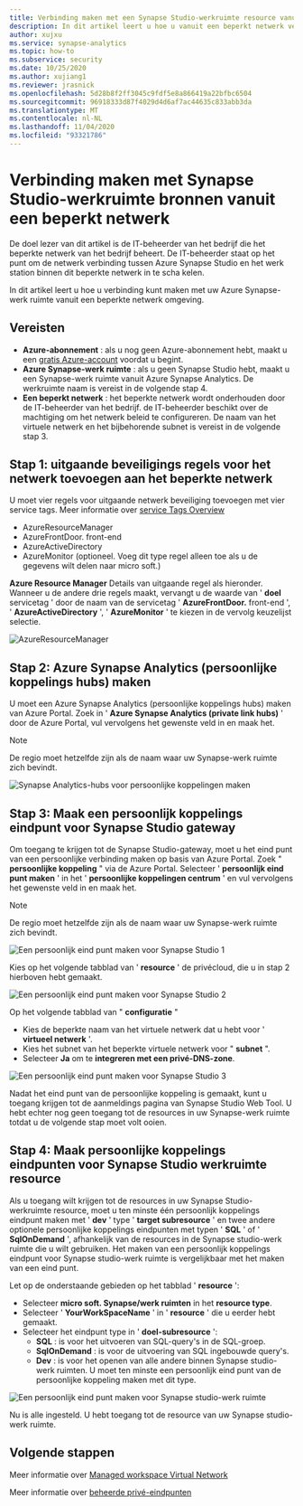 ```yaml
---
title: Verbinding maken met een Synapse Studio-werkruimte resource vanuit een beperkt netwerk
description: In dit artikel leert u hoe u vanuit een beperkt netwerk verbinding maakt met uw Azure Synapse Studio-werkruimte resources
author: xujxu
ms.service: synapse-analytics
ms.topic: how-to
ms.subservice: security
ms.date: 10/25/2020
ms.author: xujiang1
ms.reviewer: jrasnick
ms.openlocfilehash: 5d28b8f2ff3045c9fdf5e8a866419a22bfbc6504
ms.sourcegitcommit: 96918333d87f4029d4d6af7ac44635c833abb3da
ms.translationtype: MT
ms.contentlocale: nl-NL
ms.lasthandoff: 11/04/2020
ms.locfileid: "93321786"
---
```

# <a name="connect-to-synapse-studio-workspace-resources-from-a-restricted-network"></a>Verbinding maken met Synapse Studio-werkruimte bronnen vanuit een beperkt netwerk

De doel lezer van dit artikel is de IT-beheerder van het bedrijf die het beperkte netwerk van het bedrijf beheert. De IT-beheerder staat op het punt om de netwerk verbinding tussen Azure Synapse Studio en het werk station binnen dit beperkte netwerk in te scha kelen.

In dit artikel leert u hoe u verbinding kunt maken met uw Azure Synapse-werk ruimte vanuit een beperkte netwerk omgeving. 

## <a name="prerequisites"></a>Vereisten

* **Azure-abonnement** : als u nog geen Azure-abonnement hebt, maakt u een [gratis Azure-account](https://azure.microsoft.com/free/) voordat u begint.
* **Azure Synapse-werk ruimte** : als u geen Synapse Studio hebt, maakt u een Synapse-werk ruimte vanuit Azure Synapse Analytics. De werkruimte naam is vereist in de volgende stap 4.
* **Een beperkt netwerk** : het beperkte netwerk wordt onderhouden door de IT-beheerder van het bedrijf. de IT-beheerder beschikt over de machtiging om het netwerk beleid te configureren. De naam van het virtuele netwerk en het bijbehorende subnet is vereist in de volgende stap 3.



## <a name="step-1-add-network-outbound-security-rules-to-the-restricted-network"></a>Stap 1: uitgaande beveiligings regels voor het netwerk toevoegen aan het beperkte netwerk

U moet vier regels voor uitgaande netwerk beveiliging toevoegen met vier service tags. Meer informatie over [service Tags Overview](/azure/virtual-network/service-tags-overview.md) 
* AzureResourceManager
* AzureFrontDoor. front-end
* AzureActiveDirectory
* AzureMonitor (optioneel. Voeg dit type regel alleen toe als u de gegevens wilt delen naar micro soft.)

**Azure Resource Manager** Details van uitgaande regel als hieronder. Wanneer u de andere drie regels maakt, vervangt u de waarde van ' **doel** servicetag ' door de naam van de servicetag ' **AzureFrontDoor.** front-end ', ' **AzureActiveDirectory** ', ' **AzureMonitor** ' te kiezen in de vervolg keuzelijst selectie.

![AzureResourceManager](./media/how-to-connect-to-workspace-from-restricted-network/arm-servicetag.png)


## <a name="step-2-create-azure-synapse-analytics-private-link-hubs"></a>Stap 2: Azure Synapse Analytics (persoonlijke koppelings hubs) maken

U moet een Azure Synapse Analytics (persoonlijke koppelings hubs) maken van Azure Portal. Zoek in ' **Azure Synapse Analytics (private link hubs)** ' door de Azure Portal, vul vervolgens het gewenste veld in en maak het. 

> [!Note]
> De regio moet hetzelfde zijn als de naam waar uw Synapse-werk ruimte zich bevindt.

![Synapse Analytics-hubs voor persoonlijke koppelingen maken](./media/how-to-connect-to-workspace-from-restricted-network/private-links.png)

## <a name="step-3-create-private-link-endpoint-for-synapse-studio-gateway"></a>Stap 3: Maak een persoonlijk koppelings eindpunt voor Synapse Studio gateway

Om toegang te krijgen tot de Synapse Studio-gateway, moet u het eind punt van een persoonlijke verbinding maken op basis van Azure Portal. Zoek " **persoonlijke koppeling** " via de Azure Portal. Selecteer ' **persoonlijk eind punt maken** ' in het ' **persoonlijke koppelingen centrum** ' en vul vervolgens het gewenste veld in en maak het. 

> [!Note]
> De regio moet hetzelfde zijn als de naam waar uw Synapse-werk ruimte zich bevindt.

![Een persoonlijk eind punt maken voor Synapse Studio 1](./media/how-to-connect-to-workspace-from-restricted-network/plink-endpoint-1.png)

Kies op het volgende tabblad van ' **resource** ' de privécloud, die u in stap 2 hierboven hebt gemaakt.

![Een persoonlijk eind punt maken voor Synapse Studio 2](./media/how-to-connect-to-workspace-from-restricted-network/plink-endpoint-2.png)

Op het volgende tabblad van " **configuratie** " 
* Kies de beperkte naam van het virtuele netwerk dat u hebt voor ' **virtueel netwerk** '.
* Kies het subnet van het beperkte virtuele netwerk voor " **subnet** ". 
* Selecteer **Ja** om te **integreren met een privé-DNS-zone**.

![Een persoonlijk eind punt maken voor Synapse Studio 3](./media/how-to-connect-to-workspace-from-restricted-network/plink-endpoint-3.png)

Nadat het eind punt van de persoonlijke koppeling is gemaakt, kunt u toegang krijgen tot de aanmeldings pagina van Synapse Studio Web Tool. U hebt echter nog geen toegang tot de resources in uw Synapse-werk ruimte totdat u de volgende stap moet volt ooien.

## <a name="step-4-create-private-link-endpoints-for-synapse-studio-workspace-resource"></a>Stap 4: Maak persoonlijke koppelings eindpunten voor Synapse Studio werkruimte resource

Als u toegang wilt krijgen tot de resources in uw Synapse Studio-werkruimte resource, moet u ten minste één persoonlijk koppelings eindpunt maken met ' **dev** ' type ' **target subresource** ' en twee andere optionele persoonlijke koppelings eindpunten met typen ' **SQL** ' of ' **SqlOnDemand** ', afhankelijk van de resources in de Synapse studio-werk ruimte die u wilt gebruiken. Het maken van een persoonlijk koppelings eindpunt voor Synapse studio-werk ruimte is vergelijkbaar met het maken van een eind punt.  

Let op de onderstaande gebieden op het tabblad ' **resource** ':
* Selecteer **micro soft. Synapse/werk ruimten** in het **resource type**.
* Selecteer ' **YourWorkSpaceName** ' in ' **resource** ' die u eerder hebt gemaakt.
* Selecteer het eindpunt type in ' **doel-subresource** ':
  * **SQL** : is voor het uitvoeren van SQL-query's in de SQL-groep.
  * **SqlOnDemand** : is voor de uitvoering van SQL ingebouwde query's.
  * **Dev** : is voor het openen van alle andere binnen Synapse studio-werk ruimten. U moet ten minste een persoonlijk eind punt van de persoonlijke koppeling maken met dit type.

![Een persoonlijk eind punt maken voor Synapse studio-werk ruimte](./media/how-to-connect-to-workspace-from-restricted-network/plinks-endpoint-ws-1.png)

Nu is alle ingesteld. U hebt toegang tot de resource van uw Synapse studio-werk ruimte.

## <a name="next-steps"></a>Volgende stappen

Meer informatie over [Managed workspace Virtual Network](./synapse-workspace-managed-vnet.md)

Meer informatie over [beheerde privé-eindpunten](./synapse-workspace-managed-private-endpoints.md)
